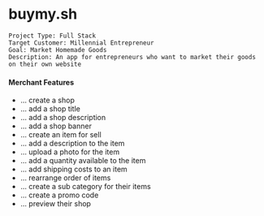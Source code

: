 # buymy.sh
    Project Type: Full Stack
    Target Customer: Millennial Entrepreneur
    Goal: Market Homemade Goods
    Description: An app for entrepreneurs who want to market their goods on their own website

#### Merchant Features
* ... create a shop
* ... add a shop title
* ... add a shop description
* ... add a shop banner
* ... create an item for sell
* ... add a description to the item
* ... upload a photo for the item
* ... add a quantity available to the item
* ... add shipping costs to an item
* ... rearrange order of items
* ... create a sub category for their items
* ... create a promo code
* ... preview their shop
